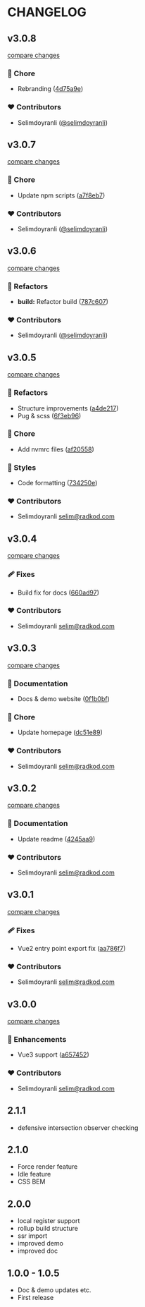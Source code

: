 # CHANGELOG

## v3.0.8

[compare changes](https://github.com/RadKod/v-lazy-component/compare/v3.0.7...v3.0.8)


### 🏡 Chore

  - Rebranding ([4d75a9e](https://github.com/RadKod/v-lazy-component/commit/4d75a9e))

### ❤️  Contributors

- Selimdoyranli ([@selimdoyranli](http://github.com/selimdoyranli))

## v3.0.7

[compare changes](https://github.com/RadKod/v-lazy-component/compare/v3.0.6...v3.0.7)


### 🏡 Chore

  - Update npm scripts ([a7f8eb7](https://github.com/RadKod/v-lazy-component/commit/a7f8eb7))

### ❤️  Contributors

- Selimdoyranli ([@selimdoyranli](http://github.com/selimdoyranli))

## v3.0.6

[compare changes](https://github.com/RadKod/v-lazy-component/compare/v3.0.5...v3.0.6)


### 💅 Refactors

  - **build:** Refactor build ([787c607](https://github.com/RadKod/v-lazy-component/commit/787c607))

### ❤️  Contributors

- Selimdoyranli ([@selimdoyranli](http://github.com/selimdoyranli))

## v3.0.5

[compare changes](https://github.com/RadKod/v-lazy-component/compare/v3.0.4...v3.0.5)


### 💅 Refactors

  - Structure improvements ([a4de217](https://github.com/RadKod/v-lazy-component/commit/a4de217))
  - Pug & scss ([6f3eb96](https://github.com/RadKod/v-lazy-component/commit/6f3eb96))

### 🏡 Chore

  - Add nvmrc files ([af20558](https://github.com/RadKod/v-lazy-component/commit/af20558))

### 🎨 Styles

  - Code formatting ([734250e](https://github.com/RadKod/v-lazy-component/commit/734250e))

### ❤️  Contributors

- Selimdoyranli <selim@radkod.com>

## v3.0.4

[compare changes](https://github.com/RadKod/v-lazy-component/compare/v3.0.3...v3.0.4)


### 🩹 Fixes

  - Build fix for docs ([660ad97](https://github.com/RadKod/v-lazy-component/commit/660ad97))

### ❤️  Contributors

- Selimdoyranli <selim@radkod.com>

## v3.0.3

[compare changes](https://github.com/RadKod/v-lazy-component/compare/v3.0.2...v3.0.3)


### 📖 Documentation

  - Docs & demo website ([0f1b0bf](https://github.com/RadKod/v-lazy-component/commit/0f1b0bf))

### 🏡 Chore

  - Update homepage ([dc51e89](https://github.com/RadKod/v-lazy-component/commit/dc51e89))

### ❤️  Contributors

- Selimdoyranli <selim@radkod.com>

## v3.0.2

[compare changes](https://github.com/RadKod/v-lazy-component/compare/v3.0.1...v3.0.2)


### 📖 Documentation

  - Update readme ([4245aa9](https://github.com/RadKod/v-lazy-component/commit/4245aa9))

### ❤️  Contributors

- Selimdoyranli <selim@radkod.com>

## v3.0.1

[compare changes](https://github.com/RadKod/v-lazy-component/compare/v3.0.0...v3.0.1)


### 🩹 Fixes

  - Vue2 entry point export fix ([aa786f7](https://github.com/RadKod/v-lazy-component/commit/aa786f7))

### ❤️  Contributors

- Selimdoyranli <selim@radkod.com>

## v3.0.0

[compare changes](https://github.com/RadKod/v-lazy-component/compare/2.1.1...v3.0.0)


### 🚀 Enhancements

  - Vue3 support ([a657452](https://github.com/RadKod/v-lazy-component/commit/a657452))

### ❤️  Contributors

- Selimdoyranli <selim@radkod.com>

## 2.1.1

- defensive intersection observer checking

## 2.1.0

- Force render feature
- Idle feature
- CSS BEM

## 2.0.0

- local register support
- rollup build structure
- ssr import
- improved demo
- improved doc

## 1.0.0 - 1.0.5

- Doc & demo updates etc.
- First release
